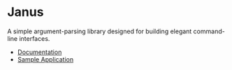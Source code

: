 # Janus

A simple argument-parsing library designed for building elegant command-line interfaces.

* [Documentation][docs]
* [Sample Application][sample]

[docs]: http://www.dmulholl.com/docs/janus-python/
[sample]: https://github.com/dmulholl/janus-python/blob/master/example.py
